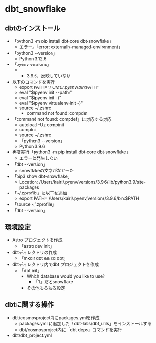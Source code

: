 # dbt_snowflake

## dbtのインストール
- 「python3 -m pip install dbt-core dbt-snowflake」
  - エラー。「error: externally-managed-environment」
- 「python3 --version」
  - Python 3.12.6
- 「pyenv versions」
  - * 3.9.6、反映していない
- 以下のコマンドを実行
  - export PATH="$HOME/.pyenv/bin:$PATH"
  - eval "$(pyenv init --path)"
  - eval "$(pyenv init -)"
  - eval "$(pyenv virtualenv-init -)"
  - source ~/.zshrc
    - command not found: compdef
- 「command not found: compdef」に対応する対応
  - autoload -Uz compinit
  - compinit
  - source ~/.zshrc
  - 「python3 --version」
  - Python 3.9.6
- 再度実行「python3 -m pip install dbt-core dbt-snowflake」
  - エラーは発生しない
- 「dbt --version」
  - snowflakeの文字がなかった
- 「pip3 show dbt-snowflake」
  - Location: /Users/kairi/.pyenv/versions/3.9.6/lib/python3.9/site-packages
- 「~/.zprofile」に以下を追加
  - export PATH= /Users/kairi/.pyenv/versions/3.9.6/bin:$PATH
- 「source ~/.zprofile」
- 「dbt --version」

## 環境設定
- Astro プロジェクトを作成
  - 「astro dev init」
- dbtディレクトリの作成
  - 「mkdir dbt && cd dbt」
- dbtディレクトリ内でdbt プロジェクトを作成
  - 「dbt init」
    - Which database would you like to use?
      - 「1」だとsnowflake
    - その他もろもろ設定

## dbtに関する操作
- dbt/cosmosproject内にpackages.ymlを作成
  - packages.yml に追加した「dbt-labs/dbt_utils」をインストールする
  - dbt/cosmosproject内に「dbt deps」コマンドを実行
- dbt/dbt_project.yml
